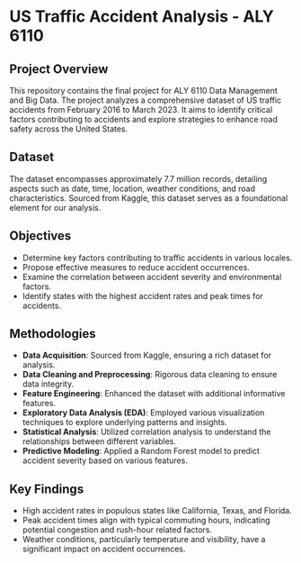 # US Traffic Accident Analysis - ALY 6110

## Project Overview
This repository contains the final project for ALY 6110 Data Management and Big Data. The project analyzes a comprehensive dataset of US traffic accidents from February 2016 to March 2023. It aims to identify critical factors contributing to accidents and explore strategies to enhance road safety across the United States.

## Dataset
The dataset encompasses approximately 7.7 million records, detailing aspects such as date, time, location, weather conditions, and road characteristics. Sourced from Kaggle, this dataset serves as a foundational element for our analysis.

## Objectives
- Determine key factors contributing to traffic accidents in various locales.
- Propose effective measures to reduce accident occurrences.
- Examine the correlation between accident severity and environmental factors.
- Identify states with the highest accident rates and peak times for accidents.

## Methodologies
- **Data Acquisition**: Sourced from Kaggle, ensuring a rich dataset for analysis.
- **Data Cleaning and Preprocessing**: Rigorous data cleaning to ensure data integrity.
- **Feature Engineering**: Enhanced the dataset with additional informative features.
- **Exploratory Data Analysis (EDA)**: Employed various visualization techniques to explore underlying patterns and insights.
- **Statistical Analysis**: Utilized correlation analysis to understand the relationships between different variables.
- **Predictive Modeling**: Applied a Random Forest model to predict accident severity based on various features.

## Key Findings
- High accident rates in populous states like California, Texas, and Florida.
- Peak accident times align with typical commuting hours, indicating potential congestion and rush-hour related factors.
- Weather conditions, particularly temperature and visibility, have a significant impact on accident occurrences.

